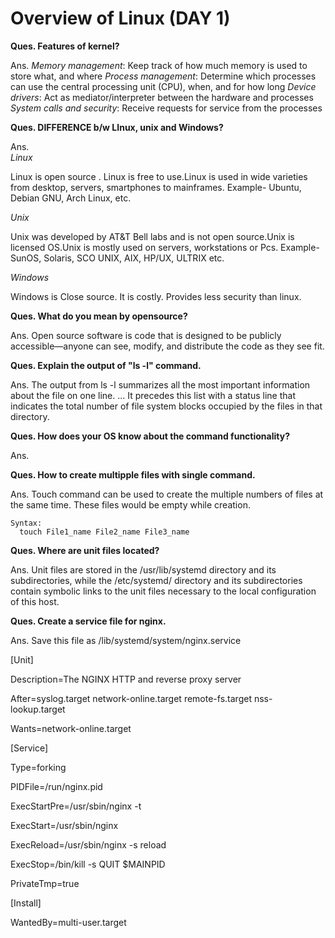# Overview of Linux (DAY 1)

**Ques. Features of kernel?**

Ans. 
*Memory management*: Keep track of how much memory is used to store what, and where
*Process management*: Determine which processes can use the central processing unit (CPU), when, and for how long
*Device drivers*: Act as mediator/interpreter between the hardware and processes
*System calls and security*: Receive requests for service from the processes

**Ques. DIFFERENCE b/w LInux, unix and Windows?**

Ans.  
*Linux*

Linux is open source . Linux is free to use.Linux is used in wide varieties from desktop, servers, smartphones to mainframes. Example- Ubuntu, Debian GNU, Arch Linux, etc.

*Unix*

Unix was developed by AT&T Bell labs and is not open source.Unix is licensed OS.Unix is mostly used on servers, workstations or Pcs. Example- SunOS, Solaris, SCO UNIX, AIX, HP/UX, ULTRIX etc.

*Windows* 

Windows is Close source. It is costly. Provides less security than linux.

**Ques. What do you mean by opensource?**

Ans.  Open source software is code that is designed to be publicly accessible—anyone can see, modify, and distribute the code as they see fit.


**Ques. Explain the output of "ls -l" command.**

Ans. The output from ls -l summarizes all the most important information about the file on one line. ... It precedes this list with a status line that indicates the total number of file system blocks occupied by the files in that directory.


**Ques. How does your OS know about the command functionality?**

Ans. 
 
**Ques. How to create multipple files with single command.**

Ans. Touch command can be used to create the multiple numbers of files at the same time. These files would be empty while creation.
    
    Syntax:
      touch File1_name File2_name File3_name 

**Ques. Where are unit files located?**

Ans. Unit files are stored in the /usr/lib/systemd directory and its subdirectories, while the /etc/systemd/ directory and its subdirectories contain symbolic links to the unit files necessary to the local configuration of this host.

**Ques. Create a service file for nginx.**

Ans. Save this file as /lib/systemd/system/nginx.service


[Unit]

Description=The NGINX HTTP and reverse proxy server

After=syslog.target network-online.target remote-fs.target nss-lookup.target

Wants=network-online.target

[Service]

Type=forking

PIDFile=/run/nginx.pid

ExecStartPre=/usr/sbin/nginx -t

ExecStart=/usr/sbin/nginx

ExecReload=/usr/sbin/nginx -s reload

ExecStop=/bin/kill -s QUIT $MAINPID

PrivateTmp=true

[Install]

WantedBy=multi-user.target
